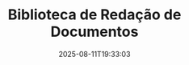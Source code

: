 ---
############################# Static ############################
layout: "family"
date:  2025-08-11T19:33:03
draft: false

product: "Redaction"
product_tag: "redaction"

lang: pt

############################# Head ############################
head_title: "Solução de Redação de Documentos. Edite ou remova qualquer dado sensível."
head_description: "Remova, redaja ou oculte texto, imagens ou metadados em PDFs, documentos do Word, planilhas do Excel, apresentações do PowerPoint, imagens e muito mais. Use nossa biblioteca em suas aplicações .NET, Java, Python ou baseadas em nuvem."

############################# Header ############################
title: "Biblioteca de Redação de Documentos"
description:  |
  Oculte ou remova informações privadas de vários tipos de arquivo.

  Edite texto ou imagens para eliminar conteúdo sensível.

  Gerencie metadados de arquivos utilizando nossos recursos avançados.

############################# Supported Platforms ###############################
supported_platforms:
  enable: true
  head_title: "Escolha Sua Plataforma"
  title: "Independência de Plataforma"
  description: "A biblioteca GroupDocs.Redaction suporta os seguintes sistemas operacionais e frameworks:"
  details_link_title: "Saiba mais"

  items:
    # items loop
    - title: ".NET"
      description: GroupDocs.Redaction .NET 
      color: "blue"
      tag: "net"
      link: "/redaction/net/"
      features_link: "https://docs.groupdocs.com/redaction/net/system-requirements/"
      features:
          # features loop
          - rows: "2"
            content: |
                    .NET Framework 4.6.2 or higher <br> .NET Core 3.1 or higher
      
          # features loop
          - rows: "4"
            content: |
                    Windows <br> Linux <br> Mac OS <br> Microsoft Azure
      
          # features loop
          - rows: "3"
            content: |
                    Microsoft Visual Studio <br> JetBrains Rider <br> Microsoft Visual Code
      
          # features loop
          - rows: "1"
            content: |
                    30+ file formats
      

    # items loop
    - title: "Java"
      description: GroupDocs.Redaction Java
      color: "red"
      tag: "java"
      link: "/redaction/java/"
      features_link: "https://docs.groupdocs.com/redaction/java/system-requirements/"
      features:
          # features loop
          - rows: "2"
            content: |
                    Java 8 or higher <br> Kotlin
      
          # features loop
          - rows: "4"
            content: |
                    Windows <br> Linux <br> Mac OS
      
          # features loop
          - rows: "3"
            content: |
                    IntelliJ IDEA <br> Eclipse <br> NetBeans
      
          # features loop
          - rows: "1"
            content: |
                    30+ file formats

    # items loop
    - title: "Python"
      description: GroupDocs.Redaction Python
      color: "yellow"
      tag: "python-net"
      link: "/redaction/python-net/"
      features_link: "https://docs.groupdocs.com/redaction/python-net/system-requirements/"
      features:
          # features loop
          - rows: "2"
            content: |
                    Python 3.9+ and .Net 6+
      
          # features loop
          - rows: "4"
            content: |
                    Windows <br> Linux <br> Mac OS
      
          # features loop
          - rows: "3"
            content: |
                    IDLE <br> PyCharm <br> Visual Studio Code
      
          # features loop
          - rows: "1"
            content: |
                    30+ file formats

############################# Features ###############################
features:
  enable: true
  title: "GroupDocs.Redaction em um Relance"
  description: "Uma solução para gerenciar conteúdo em PDFs, documentos do Office, imagens e outros arquivos empresariais."

  items:
    # items loop
    - icon: "text"
      title: "Remover ou Editar Texto"
      content: "Localize e redaja texto sensível em seus documentos."

    # items loop
    - icon: "image"
      title: "Redigir Imagens"
      content: "Oculte áreas de imagem em seus arquivos sem esforço adicional."

    # items loop
    - icon: "template"
      title: "Gerenciar Metadados"
      content: "Remova ou substitua metadados, como autor em documentos do Word ou dados EXIF em imagens."

    # items loop
    - icon: "pdf"
      title: "Recursos Avançados"
      content: "Pesquise por dados a serem redigidos usando expressões regulares ou integração de IA."

############################# Code samples ############################
code_samples:
  enable: true
  title: "Exemplos de Código do GroupDocs.Redaction"
  description: "Casos de uso típicos das operações de redação do GroupDocs.Redaction."
  items:
    # code sample loop
    - title: "Como Redigir Texto em Documentos PDF"
      content: |
       O GroupDocs.Redaction é a melhor solução para redigir texto em seus documentos em apenas alguns passos.
      samples:
        - language: "C#"
          color: "blue"
          content: |
            ```csharp {style=abap}   
            // Passe o caminho do arquivo a ser redigido para uma instância de Redactor
            using (Redactor redactor  = new Redactor("source.pdf"))
            {
                // Forneça opções de redação
                var redaction = new ExactPhraseRedaction("Sensitive data", new ReplacementOptions("[hidden]"));

                // Redija e salve o resultado
                redactor.Apply(redaction);

                var outputFile = redactor.Save();
            }   
            ```
        - language: "Java"
          color: "red"
          content: |
            ```java {style=abap}   
            // Passe o caminho do arquivo a ser redigido para uma instância de Redactor
            final Redactor redactor  = new Redactor("source.pdf");

            try 
            {
                // Forneça opções de redação
                ExactPhraseRedaction redaction = new ExactPhraseRedaction("Sensitive data", new ReplacementOptions("[hidden]"));

                // Redija e salve o resultado
                redactor.apply(redaction);
                redactor.save();
            }
            finally { redactor.close(); } 
            ```
        - language: "Python"
          color: "yellow"
          content: |
            ```python {style=abap}
            import groupdocs.redaction as gr
            import groupdocs.redaction.options as gro
            import groupdocs.redaction.redactions as grr

            def run():

                # Passe o caminho do arquivo a ser redigido para uma instância de Redactor
                with gr.Redactor("source.pdf") as redactor:

                    # Forneça opções de redação
                    repl_opt = grr.ReplacementOptions("[hidden]")
                    ex_red = grr.ExactPhraseRedaction("Sensitive data", repl_opt)

                    # Redija e salve o resultado
                    result = redactor.apply(ex_red)
        
                    so = gro.SaveOptions()
                    so.add_suffix = True
                    so.rasterize_to_pdf = False
                    result_path = redactor.save(so)
            ```

############################# Supported Formats ###############################
formats:
  enable: true
  title: "30+ Formatos de Arquivo Suportados"
  description: "O GroupDocs.Redaction suporta operações de redação em todos os formatos de arquivo empresariais amplamente utilizados."

############################# Metrics ###############################
metrics:
  enable: true
  title: "Conquistas do GroupDocs.Redaction"
  description: "Descubra Métricas Chave que Destacam o Sucesso de Nossa Biblioteca"

  items:
    # items loop
    - number: "30+"
      title: "Formatos Suportados"
      content: "O GroupDocs.Redaction suporta operações com mais de 30 formatos de arquivos amplamente utilizados."

    # items loop
    - number: "440k"
      title: "Downloads do NuGet"
      content: "O GroupDocs.Redaction para .NET foi baixado mais de 440.000 vezes pelo NuGet."

    # items loop
    - number: "12k"
      title: "Downloads do Maven"
      content: "O GroupDocs.Redaction tem mais de 12.000 downloads no Maven, oferecendo recursos poderosos de redação em Java."

    # items loop
    - number: "140+"
      title: "Clientes Satisfeitos"
      content: "Empresas globais e desenvolvedores individuais confiam nos produtos da GroupDocs para construir soluções inovadoras."


############################# Customers ###############################
customers:
  enable: true
  title: "Nossos Clientes Satisfeitos"
  description: "As bibliotecas da GroupDocs são confiáveis por marcas reconhecidas e respeitadas globalmente."

  items:
    # items loop
    - title: "BenQ Corporation"
      logo: "benq"
      
    # items loop
    - title: "Nasdaq Stock Market"
      logo: "nasdaq"
      
    # items loop
    - title: "AT&T Inc."
      logo: "att"
      
    # items loop
    - title: "Customer logo AstraZeneca"
      logo: "astrazeneca"
      
    # items loop
    - title: "Central Bank of Argentina"
      logo: "argentinacentralbank"
      
    # items loop
    - title: "Roche Holding AG"
      logo: "roche"
      
    # items loop
    - title: "Capita"
      logo: "capita"
      
    # items loop
    - title: "Axa S.A."
      logo: "axa"
      
    # items loop
    - title: "Instructure Inc."
      logo: "instructure"
      
    # items loop
    - title: "Wipro"
      logo: "wipro"


############################# Actions ###############################
actions:
  enable: true
  title: "Pronto para Começar?"
  description: "Experimente os recursos do GroupDocs.Redaction gratuitamente na sua plataforma."

  items:
    # items loop
    - title: ".NET"
      color: "blue"
      link: "/redaction/net/"

    # items loop
    - title: "Java"
      color: "red"
      link: "/redaction/java/"

    # items loop
    - title: "Node.js"
      color: "yellow"
      link: "/redaction/python-net/"   

############################# FAQ ###############################
faq:
  enable: true
  title: "Perguntas Frequentes"
  description: "Respostas às perguntas mais comuns."

  items:
    # items loop
    - question: "A biblioteca GroupDocs.Redaction requer algum software de terceiros para manipular documentos?"
      answer: "O GroupDocs.Redaction não requer nenhum software externo como Adobe Acrobat, Microsoft Office ou outros."

    # items loop
    - question: "Posso experimentar a biblioteca GroupDocs.Redaction antes de adquirir?"
      answer: "Sim, você pode experimentar o GroupDocs.Redaction sem comprar uma licença. Ele funciona em modo de teste, que adiciona marcas de teste e limita a saída às 3 primeiras páginas. Para testar sem restrições, solicite uma licença temporária de 30 dias. Para mais detalhes, [veja](https://purchase.groupdocs.com/temporary-license/)."

    # items loop
    - question: "Quais opções de licença estão disponíveis?"
      answer: "Oferecemos vários tipos de licença com base em suas necessidades de desenvolvimento e distribuição. Incluindo licenças baseadas em desenvolvedor, site e medição, dependendo do uso. Saiba mais [aqui](https://purchase.groupdocs.com/pricing/redaction/net/)."

############################# Cloud Links ###############################
cloud_links:
  enable: false
  title: "APIs de Baixo Código do GroupDocs.Redaction"
  description: "Integre a redação de documentos em qualquer aplicação usando nossa API REST baseada em nuvem."
  
  items:
    # items loop
    - title: "GroupDocs.Redaction Cloud for cURL"
      content: "Use comandos cURL com nossa API RESTful em nuvem para redigir documentos em uma ampla gama de formatos de arquivos suportados."
      icon: "groupdocs_redaction-for-curl"
      link: "https://products.groupdocs.cloud/redaction/curl"

    # items loop
    - title: "GroupDocs.Redaction Cloud for .NET"
      content: "Extraia imagens, texto e metadados ou redija documentos usando templates em aplicações .NET."
      icon: "groupdocs_redaction-for-net"
      link: "https://products.groupdocs.cloud/redaction/net"

    # items loop
    - title: "GroupDocs.Redaction Cloud for Java"
      content: "SDK Java para redigir documentos e extrair dados em suas aplicações baseadas em Java."
      icon: "groupdocs_redaction-for-java"
      link: "https://products.groupdocs.cloud/redaction/java"

############################# App links ###############################
app_links:
  enable: true
  title: "Aplicativos Sem Código do GroupDocs.Redaction"
  description: "Um aplicativo baseado na web que permite redigir mais de 30 formatos de arquivos populares diretamente no seu navegador."

  items:
    # items loop
    - title: "GroupDocs.Redaction Total"
      content: "Ferramenta online gratuita para redigir Word, Excel, PowerPoint, PDF e mais de 30 outros tipos de arquivos."
      icon: "groupdocs_redaction-app"
      link: "https://products.groupdocs.app/redaction/total"

    # items loop
    - title: "GroupDocs.Redaction DOCX"
      content: "Redija documentos do Word no seu navegador e extraia imagens, texto ou metadados."
      icon: "groupdocs_words-app"
      link: "https://products.groupdocs.app/redaction/docx"

    # items loop
    - title: "GroupDocs.Redaction PDF"
      content: "Ferramenta gratuita de redação de PDF que funciona em qualquer dispositivo ou plataforma sem limitações."
      icon: "groupdocs_pdf-app"
      link: "https://products.groupdocs.app/redaction/pdf"


      


---